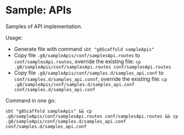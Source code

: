 # Sample: APIs

Samples of API implementation.

Usage:
- Generate file with command `sbt "g8Scaffold sampleApis"`
- Copy file `.g8/sampleApis/conf/samplesApi.routes` to `conf/samplesApi.routes`, override the existing file: `cp .g8/sampleApis/conf/samplesApi.routes conf/samplesApi.routes`
- Copy file `.g8/sampleApis/conf/samples.d/samples_api.conf` to `conf/samples.d/samples_api.connf`, override the existing file: `cp .g8/sampleApis/conf/samples.d/samples_api.conf conf/samples.d/samples_api.conf`

Command in one go:

```shell
sbt "g8Scaffold sampleApis" && cp .g8/sampleApis/conf/samplesApi.routes conf/samplesApi.routes && cp .g8/sampleApis/conf/samples.d/samples_api.conf conf/samples.d/samples_api.conf
```
